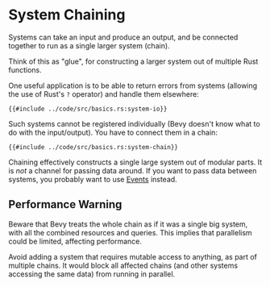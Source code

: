 # System Chaining

Systems can take an input and produce an output, and be connected together
to run as a single larger system (chain).

Think of this as "glue", for constructing a larger system out of multiple
Rust functions.

One useful application is to be able to return errors from systems (allowing
the use of Rust's `?` operator) and handle them elsewhere:

```rust,no_run,noplayground
{{#include ../code/src/basics.rs:system-io}}
```

Such systems cannot be registered individually (Bevy doesn't know what to
do with the input/output). You have to connect them in a chain:

```rust,no_run,noplayground
{{#include ../code/src/basics.rs:system-chain}}
```

Chaining effectively constructs a single large system out of modular parts. It
is *not* a channel for passing data around. If you want to pass data between
systems, you probably want to use [Events](./events.md) instead.

## Performance Warning

Beware that Bevy treats the whole chain as if it was a single big system,
with all the combined resources and queries. This implies that parallelism
could be limited, affecting performance.

Avoid adding a system that requires mutable access to anything, as part
of multiple chains. It would block all affected chains (and other systems
accessing the same data) from running in parallel.
